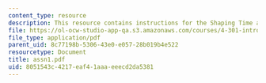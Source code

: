 ```yaml
---
content_type: resource
description: This resource contains instructions for the Shaping Time assignment.
file: https://ol-ocw-studio-app-qa.s3.amazonaws.com/courses/4-301-introduction-to-the-visual-arts-spring-2007/8051543c4217eaf41aaaeeecd2da5381_assn1.pdf
file_type: application/pdf
parent_uid: 8c77198b-5306-43e0-e057-28b019b4e522
resourcetype: Document
title: assn1.pdf
uid: 8051543c-4217-eaf4-1aaa-eeecd2da5381
---
```


